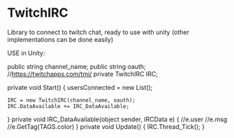 # TwitchIRC
Library to connect to twitch chat, ready to use with unity (other implementations can be done easily)

USE in Unity:

public string channel_name;
public string oauth; //https://twitchapps.com/tmi/
private TwitchIRC IRC;

private void Start()
{
    usersConnected = new List<string>();

    IRC = new TwitchIRC(channel_name, oauth);
    IRC.DataAvailable += IRC_DataAvailable;
}
private void IRC_DataAvailable(object sender, IRCData e)
{
    //e.user
    //e.msg
    //e.GetTag(TAGS.color)
}
private void Update()
{
    IRC.Thread_Tick();
}
